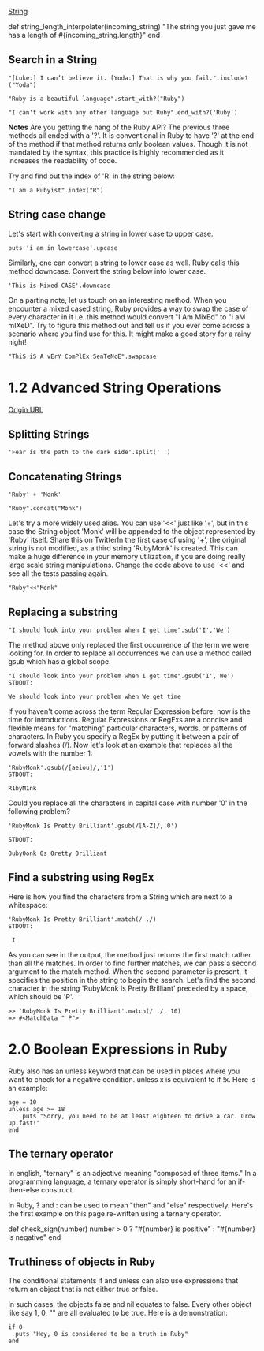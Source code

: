 
[String](https://rubymonk.com/learning/books/1-ruby-primer/chapters/5-strings/lessons/31-string-basics#solution2466)

def string_length_interpolater(incoming_string)
  "The string you just gave me has a length of #{incoming_string.length}"
end

## Search in a String
```
"[Luke:] I can’t believe it. [Yoda:] That is why you fail.".include?("Yoda")
```

```
"Ruby is a beautiful language".start_with?("Ruby")
```

```
"I can't work with any other language but Ruby".end_with?('Ruby')
```

**Notes**
Are you getting the hang of the Ruby API? The previous three methods all ended with a '?'. It is conventional in Ruby to have '?' at the end of the method if that method returns only boolean values. Though it is not mandated by the syntax, this practice is highly recommended as it increases the readability of code.

Try and find out the index of 'R' in the string below:
```
"I am a Rubyist".index("R")
```

## String case change
Let's start with converting a string in lower case to upper case.
```
puts 'i am in lowercase'.upcase
```

Similarly, one can convert a string to lower case as well. Ruby calls this method downcase. Convert the string below into lower case.
```
'This is Mixed CASE'.downcase
```

On a parting note, let us touch on an interesting method. When you encounter a mixed cased string, Ruby provides a way to swap the case of every character in it i.e. this method would convert "I Am MixEd" to "i aM mIXeD". Try to figure this method out and tell us if you ever come across a scenario where you find use for this. It might make a good story for a rainy night!
```
"ThiS iS A vErY ComPlEx SenTeNcE".swapcase
```

# 1.2 Advanced String Operations
[Origin URL](https://rubymonk.com/learning/books/1-ruby-primer/chapters/5-strings/lessons/8-string-advanced)

## Splitting Strings
```
'Fear is the path to the dark side'.split(' ')
```

## Concatenating Strings
```
'Ruby' + 'Monk'
```

```
"Ruby".concat("Monk")
```

Let's try a more widely used alias. You can use '<<' just like '+', but in this case the String object 'Monk' will be appended to the object represented by 'Ruby' itself. Share this on TwitterIn the first case of using '+', the original string is not modified, as a third string 'RubyMonk' is created. This can make a huge difference in your memory utilization, if you are doing really large scale string manipulations. Change the code above to use '<<' and see all the tests passing again.
```
"Ruby"<<"Monk"
```

## Replacing a substring
```
"I should look into your problem when I get time".sub('I','We')
```

The method above only replaced the first occurrence of the term we were looking for. In order to replace all occurrences we can use a method called gsub which has a global scope.
```
"I should look into your problem when I get time".gsub('I','We')
STDOUT:

We should look into your problem when We get time
```

If you haven't come across the term Regular Expression before, now is the time for introductions. Regular Expressions or RegExs are a concise and flexible means for "matching" particular characters, words, or patterns of characters. In Ruby you specify a RegEx by putting it between a pair of forward slashes (/). Now let's look at an example that replaces all the vowels with the number 1:
```
'RubyMonk'.gsub(/[aeiou]/,'1')
STDOUT:

R1byM1nk
```

Could you replace all the characters in capital case with number '0' in the following problem?
```
'RubyMonk Is Pretty Brilliant'.gsub(/[A-Z]/,'0')

STDOUT:

0uby0onk 0s 0retty 0rilliant
```

## Find a substring using RegEx
Here is how you find the characters from a String which are next to a whitespace:
```
'RubyMonk Is Pretty Brilliant'.match(/ ./)
STDOUT:

 I
```

As you can see in the output, the method just returns the first match rather than all the matches. In order to find further matches, we can pass a second argument to the match method. When the second parameter is present, it specifies the position in the string to begin the search. Let's find the second character in the string 'RubyMonk Is Pretty Brilliant' preceded by a space, which should be 'P'.
```
>> 'RubyMonk Is Pretty Brilliant'.match(/ ./, 10)                                                                      
=> #<MatchData " P">
```

# 2.0 Boolean Expressions in Ruby

Ruby also has an unless keyword that can be used in places where you want to check for a negative condition. unless x is equivalent to if !x. Here is an example:
```
age = 10
unless age >= 18
    puts "Sorry, you need to be at least eighteen to drive a car. Grow up fast!"
end
```
## The ternary operator

In english, "ternary" is an adjective meaning "composed of three items." In a programming language, a ternary operator is simply short-hand for an if-then-else construct.

In Ruby, ? and : can be used to mean "then" and "else" respectively. Here's the first example on this page re-written using a ternary operator.

def check_sign(number)
  number > 0 ? "#{number} is positive" : "#{number} is negative"
end

## Truthiness of objects in Ruby

The conditional statements if and unless can also use expressions that return an object that is not either true or false.

In such cases, the objects false and nil equates to false. Every other object like say 1, 0, "" are all evaluated to be true. Here is a demonstration:

```
if 0
  puts "Hey, 0 is considered to be a truth in Ruby" 
end
```
